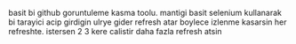 basit bi github goruntuleme kasma toolu. mantigi basit selenium kullanarak bi tarayici acip girdigin ulrye gider refresh atar boylece izlenme kasarsin her refreshte.
istersen 2 3 kere calistir daha fazla refresh atsin
